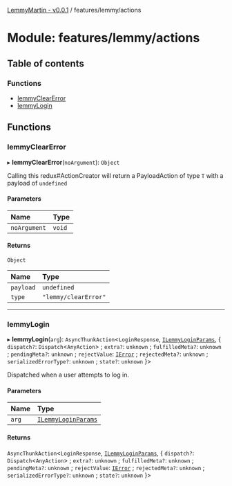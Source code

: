 [LemmyMartin - v0.0.1](../README.md) / features/lemmy/actions

# Module: features/lemmy/actions

## Table of contents

### Functions

- [lemmyClearError](features_lemmy_actions.md#lemmyclearerror)
- [lemmyLogin](features_lemmy_actions.md#lemmylogin)

## Functions

### lemmyClearError

▸ **lemmyClearError**(`noArgument`): `Object`

Calling this redux#ActionCreator will
return a PayloadAction of type `T` with a payload of `undefined`

#### Parameters

| Name | Type |
| :------ | :------ |
| `noArgument` | `void` |

#### Returns

`Object`

| Name | Type |
| :------ | :------ |
| `payload` | `undefined` |
| `type` | ``"lemmy/clearError"`` |

___

### lemmyLogin

▸ **lemmyLogin**(`arg`): `AsyncThunkAction`<`LoginResponse`, [`ILemmyLoginParams`](../interfaces/features_lemmy_types.ILemmyLoginParams.md), { `dispatch?`: `Dispatch`<`AnyAction`\> ; `extra?`: `unknown` ; `fulfilledMeta?`: `unknown` ; `pendingMeta?`: `unknown` ; `rejectValue`: [`IError`](../interfaces/types.IError.md) ; `rejectedMeta?`: `unknown` ; `serializedErrorType?`: `unknown` ; `state?`: `unknown`  }\>

Dispatched when a user attempts to log in.

#### Parameters

| Name | Type |
| :------ | :------ |
| `arg` | [`ILemmyLoginParams`](../interfaces/features_lemmy_types.ILemmyLoginParams.md) |

#### Returns

`AsyncThunkAction`<`LoginResponse`, [`ILemmyLoginParams`](../interfaces/features_lemmy_types.ILemmyLoginParams.md), { `dispatch?`: `Dispatch`<`AnyAction`\> ; `extra?`: `unknown` ; `fulfilledMeta?`: `unknown` ; `pendingMeta?`: `unknown` ; `rejectValue`: [`IError`](../interfaces/types.IError.md) ; `rejectedMeta?`: `unknown` ; `serializedErrorType?`: `unknown` ; `state?`: `unknown`  }\>
